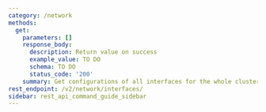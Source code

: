 ```yaml
---
category: /network
methods:
  get:
    parameters: []
    response_body:
      description: Return value on success
      example_value: TO DO
      schema: TO DO
      status_code: '200'
    summary: Get configurations of all interfaces for the whole cluster.
rest_endpoint: /v2/network/interfaces/
sidebar: rest_api_command_guide_sidebar
---
```

